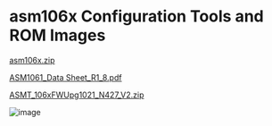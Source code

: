 # asm106x Configuration Tools and ROM Images 

[asm106x.zip](https://github.com/pcengines/pcengines_internal_documentation/files/7220457/asm106x.zip)

[ASM1061_Data Sheet_R1_8.pdf](https://github.com/pcengines/pcengines_internal_documentation/files/7220458/ASM1061_Data.Sheet_R1_8.pdf)

[ASMT_106xFWUpg1021_N427_V2.zip](https://github.com/pcengines/pcengines_internal_documentation/files/7220459/ASMT_106xFWUpg1021_N427_V2.zip)

![image](https://user-images.githubusercontent.com/18163327/134574500-4ca325e4-6943-4b32-8c9a-1669eecd00a3.png)
